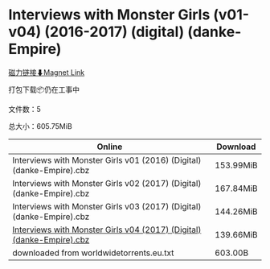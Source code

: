 # Interviews with Monster Girls (v01-v04) (2016-2017) (digital) (danke-Empire)

[磁力链接⬇Magnet Link](magnet:?xt=urn:btih:8bb885b1eb01b73388f7fe92deae58cf84c52a53&dn=Interviews%20with%20Monster%20Girls%20%28v01-v04%29%20%282016-2017%29%20%28digital%29%20%28danke-Empire%29)

打包下载📦仍在工事中

文件数：5

总大小：605.75MiB

Online | Download
--- | ---
Interviews with Monster Girls v01 (2016) (Digital) (danke-Empire).cbz | 153.99MiB
Interviews with Monster Girls v02 (2017) (Digital) (danke-Empire).cbz | 167.84MiB
Interviews with Monster Girls v03 (2017) (Digital) (danke-Empire).cbz | 144.26MiB
[Interviews with Monster Girls v04 (2017) (Digital) (danke-Empire).cbz](https://github.com/alicewish/markdown/blob/master/comic/Interviews-with-Monster-Girls-v04-2017-Digital-danke-Empire-cbz.md) | 139.66MiB
downloaded from worldwidetorrents.eu.txt | 603.00B